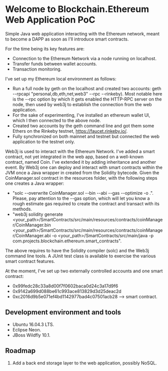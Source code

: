 # Welcome to Blockchain.Ethereum Web Application PoC
Simple Java web application interacting with the Ethereum network, meant to become a DAPP as soon as I'll introduce smart contracts.

For the time being its key features are:
  - Connection to the Ethereum Network via a node running on localhost.
  - Transfer funds between wallet accounts.
  - Transaction monitoring.

I've set up my Ethereum local environment as follows:
  - Run a full node by geth on the localhost and created two accounts: geth --rpcapi "personal,db,eth,net,web3" --rpc --rinkeby). Most notable here is the --rpc option by which it gets enabled the HTTP-RPC server on the node, then used by web3j to establish the connection from the web application.
  - For the sake of experimenting, I've installed an ethereum wallet UI, which I then connected to the above node.
  - Created two accounts by the geth command line and got them some Ethers on the Rinkeby testnet, https://faucet.rinkeby.io/. 
  - Fully synchronized on both mainnet and testnet but connected the web application to the testnet only.
  
Web3j is used to interact with the Ethereum Network.
I've added a smart contract, not yet integrated in the web app, based on a well-known contract, named Coin. I've extended it by adding inheritance and another event. By Web3j one can deploy and interact with smart contracts within the JVM once a Java wrapper in created from the Solidity bytecode.
Given the CoinManager.sol contract in the resources folder, with the following steps one creates a Java wrapper:
  - "solc --overwrite CoinManager.sol --bin --abi --gas --optimize -o .". Please, pay attention to the --gas option, which will let you know a rough estimate gas required to create the contract and transact with its methods.
  - "web3j solidity generate <your_path>/SmartContracts/src/main/resources/contracts/coinManager/CoinManager.bin   <your_path>/SmartContracts/src/main/resources/contracts/coinManager/CoinManager.abi -o <your_path>/SmartContracts/src/main/java -p com.projects.blockchain.ethereum.smart_contracts".

The above requires to have the Solidity compiler (solc) and the Web3j command line tools.
A JUnit test class is available to exercise the various smart contract features.

At the moment, I've set up two externally controlled accounts and one smart contract:

- 0x99fedc28c33a8d00f7f0602baca0d24c3a17d9f6
- 0x9142a699d088be61c993ace813829d3d25deac2d
- 0xc2016d9b5e071ef4bd1142977bad4c07501acb28 --> smart contract.

## Development environment and tools
- Ubuntu 16.04.3 LTS.
- Eclipse Neon.
- JBoss Wildfly 10.1.

## Roadmap

1. Add a back end storage layer to the web application, possibly NoSQL.
